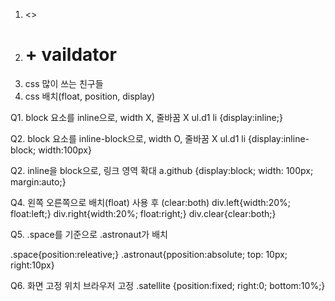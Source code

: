 1. <>
2. <h1> + vaildator
3. css 많이 쓰는 친구들
4. css 배치(float, position, display)

Q1. block 요소를 inline으로, width X, 줄바꿈 X
ul.d1 li {display:inline;}

Q2. block 요소를 inline-block으로, width O, 줄바꿈 X
ul.d1 li {display:inline-block; width:100px}

Q2. inline을 block으로, 링크 영역 확대
a.github {display:block;  width: 100px; margin:auto;}

Q4. 왼쪽 오른쪽으로 배치(float) 사용 후 (clear:both)
div.left{width:20%; float:left;}
div.right{width:20%; float:right;}
div.clear{clear:both;}

Q5. .space를 기준으로 .astronaut가 배치
<div class="space">
  <div class="astronaut"></div>
</div>
.space{position:releative;}
.astronaut{pposition:absolute; top: 10px; right:10px}

Q6. 화면 고정 위치 브라우저 고정
.satellite {position:fixed; right:0; bottom:10%;}